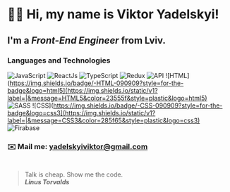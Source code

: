 # 👋🏻 Hi, my name is **Viktor Yadelskyi**!
## I'm a *Front-End Engineer* from Lviv.
### Languages and Technologies 
![JavaScript](https://img.shields.io/static/v1?label=|&message=JAVASCRIPT&color=3c7f5d&style=plastic&logo=javascript)
![ReactJs](https://img.shields.io/static/v1label=|&message=REACT.JS&color=4a935c&style=plastic&logo=react)
![TypeScript](https://img.shields.io/static/v1label=|&message=TYPESCRIPT&color=4a935c&style=plastic&logo=typescript)
![Redux](https://img.shields.io/badge/-Redux-090909?style=for-the-badge&logo=Redux)
![API](https://img.shields.io/badge/-REST&#032;API-090909?style=for-the-badge)
![HTML](https://img.shields.io/badge/-HTML-090909?style=for-the-badge&logo=html5](https://img.shields.io/static/v1?label=|&message=HTML5&color=23555f&style=plastic&logo=html5)
![SASS](https://img.shields.io/static/v1?label=|&message=SASS&color=2b625f&style=plastic&logo=sass)
![CSS](https://img.shields.io/badge/-CSS-090909?style=for-the-badge&logo=css3](https://img.shields.io/static/v1?label=|&message=CSS3&color=285f65&style=plastic&logo=css3)
![Firabase](https://img.shields.io/static/v1?label=|&message=FIREBASE&color=cbb148&style=plastic&logo=firebase)
### ✉️ Mail me: yadelskyiviktor@gmail.com
#
> Talk is cheap. Show me the code. <br/>
> ***Linus Torvalds***
